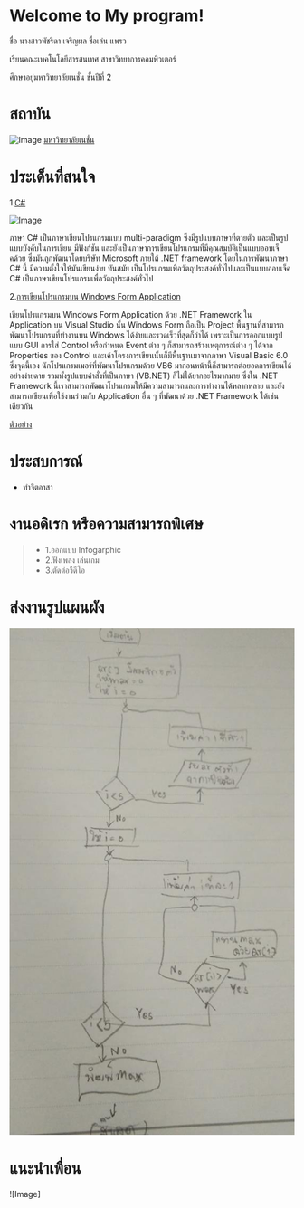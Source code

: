 # Welcome to My program!

ชื่อ นางสาวพัชริดา  เจริญผล ชื่อเล่น แพรว

เรียนคณะเทคโนโลยีสารสนเทศ สาขาวิทยาการคอมพิวเตอร์

ศึกษาอยู่มหาวิทยาลัยเนชั่น ชั้นปีที่ 2

# สถาบัน


![Image](https://raw.githubusercontent.com/thaiall/programming-page/master/Nation_University_Logo.png)
[มหาวิทยาลัยเนชั่น](http://www.nation.ac.th)

# ประเด็นที่สนใจ

1.[C#](http://marcuscode.com/lang/csharp/introduction)

![Image](http://malvastyle.com/wp-content/uploads/2016/12/C-programming-language.jpg)

ภาษา C# เป็นภาษาเขียนโปรแกรมแบบ multi-paradigm ซึ่งมีรูปแบบภาษาที่ตายตัว และเป็นรูปแบบบังคับในการเขียน มีฟังก์ชัน และยังเป็นภาษาการเขียนโปรแกรมที่มีคุณสมบัติเป็นแบบออบเจ็คด้วย ซึ่งมันถูกพัฒนาโดยบริษัท Microsoft ภายใต้ .NET framework โดยในการพัฒนาภาษา C# นี้ มีความตั้งใจให้มันเขียนง่าย ทันสมัย เป็นโปรแกรมเพื่อวัตถุประสงค์ทั่วไปและเป็นแบบออบเจ็ค C# เป็นภาษาเขียนโปรแกรมเพื่อวัตถุประสงค์ทั่วไป 

2.[การเขียนโปรแกรมบน Windows Form Application](http://www.thaicreate.com/dotnet/c-sharp-dotnet-windows-form-application-winapp.html)

เขียนโปรแกรมบน Windows Form Application ด้วย .NET Framework ใน Application บน Visual Studio นั้น Windows Form ถือเป็น Project พื้นฐานที่สามารถพัฒนาโปรแกรมที่ทำงานบน Windows ได้ง่ายและรวดเร็วที่สุดก็ว่าได้ เพราะเป็นการออกแบบรูปแบบ GUI การใส่ Control หรือกำหนด Event ต่าง ๆ ก็สามารถสร้างเหตุการณ์ต่าง ๆ ได้จาก Properties ของ Control และเค้าโครงการเขียนนั้นก็มีพื้นฐานมาจากภาษา Visual Basic 6.0 ซึ่งจุดนี้เอง นักโปรแกรมเมอร์ที่พัฒนาโปรแกรมด้วย VB6 มาก่อนหน้านี้ก็สามารถต่อยอดการเขียนได้อย่างง่ายดาย รวมทั้งรูปแบบคำสั่งที่เป็นภาษา (VB.NET) ก็ไม่ได้ยากอะไรมากมาย ซึ่งใน .NET Framework นี้เราสามารถพัฒนาโปรแกรมให้มีความสามารถและการทำงานได้หลากหลาย และยังสามารถเขียนเพื่อใช้งานร่วมกับ Application อื่น ๆ ที่พัฒนาด้วย .NET Framework ได้เช่นเดียวกัน

[ตัวอย่าง](https://github.com/praew06/Myprogram/blob/master/private%20void%20btnRun.docx)

# ประสบการณ์
 
- ทำจิตอาสา

# งานอดิเรก หรือความสามารถพิเศษ

> - 1.ออกแบบ Infogarphic
> - 2.ฟังเพลง เล่นเกม
> - 3.ตัดต่อวีดีโอ

# ส่งงานรูปแผนผัง

![Image](https://raw.githubusercontent.com/praew06/Myprogram/master/40208728_263358837638722_9152103007402328064_n.jpg)

# แนะนำเพื่อน

![Image]
